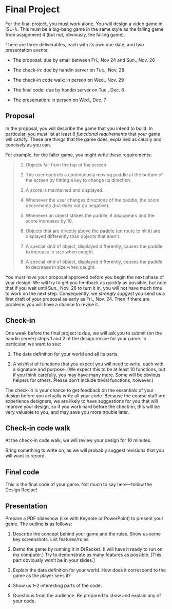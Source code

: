 # Final Project

For the final project, you must work alone. You will design a video game
in ISL+λ. This must be a big-bang game in the same style as the falling
game from assignment 4 (but not, obviously, the falling game).

There are three deliverables, each with its own due date, and two
presentation events:

 - The proposal: due by email between Fri., Nov 24 and Sun., Nov. 26

 - The check-in: due by handin server on Tue., Nov. 28

 - The check-in code walk: in person on Wed., Nov. 29

 - The final code: due by handin server on Tue., Dec. 6

 - The presentation: in person on Wed., Dec. 7

## Proposal

In the proposal, you will describe the game that you intend to build. In
particular, you must list at least 8 *functional requirements* that your
game will satisfy. These are things that the game does, explained as
clearly and concisely as you can.

For example, for the faller game, you might write these requirements:

> 1. Objects fall from the top of the screen.
>
> 2. The user controls a continuously moving paddle at the bottom of the
>    screen by hitting a key to change its direction.
>
> 3. A score is maintained and displayed.
>
> 4. Whenever the user changes directions of the paddle, the score
>    decrements (but does not go negative).
>
> 5. Whenever an object strikes the paddle, it disappears and the score
>    increases by 10.
>
> 6. Objects that are directly above the paddle (en route to hit it) are
>    displayed differently than objects that aren't.
>
> 7. A special kind of object, displayed differently, causes the paddle
>    to increase in size when caught.
>
> 8. A special kind of object, displayed differently, causes the paddle
>    to decrease in size when caught.

You must have your proposal approved before you begin the next phase of
your design. We will try to get you feedback as quickly as possible, but
note that if you wait until Sun., Nov. 26 to turn it in, you will not
have much time to work on the next step. Consequently, we *strongly
suggest* you send us a first draft of your proposal as early as Fri.,
Nov. 24. Then if there are problems you will have a chance to revise it.

## Check-in

One week before the final project is due, we will ask you to submit (on
the handin server) steps 1 and 2 of the design recipe for your game. In
particular, we want to see:

1. The data definition for your world and all its parts.

2. A wishlist of functions that you expect you will need to write, each
   with a signature and purpose. (We expect this to be at least 10
   functions, but if you think carefully, you may have many more. Some
   will be obvious helpers for others. Please don’t include trivial
   functions, however.)

The check-in is your chance to get feedback on the essentials of your
design before you actually write all your code. Because the course staff
are experience designers, we are likely to have suggestions for you that
will improve your design, so if you work hard before the check-in, this
will be very valuable to you, and may save you more trouble later.

## Check-in code walk

At the check-in code walk, we will review your design for 10 minutes.

Bring something to write on, as we will probably suggest revisions that
you will want to record.

## Final code

This is the final code of your game. Not much to say here—follow the
Design Recipe!

## Presentation

Prepare a PDF slideshow (like with Keynote or PowerPoint) to present
your game. The outline is as follows:

1. Describe the concept behind your game and the rules. Show us some key
   screenshots. List features/rules.

2. Demo the game by running it in DrRacket. (I will have it ready to run
   on my computer.) Try to demonstrate as many features as possible.
   [This part obviously won’t be in your slides.]

3. Explain the data definition for your world. How does it correspond to
   the game as the player sees it?

4. Show us 1–2 interesting parts of the code.

5. Questions from the audience. Be prepared to show and explain any of
   your code.
